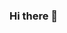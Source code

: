 ### Hi there 👋

<!--
**Sunanda01/Sunanda01** is a ✨ _special_ ✨ repository because its `README.md` (this file) appears on your GitHub profile.

-->
